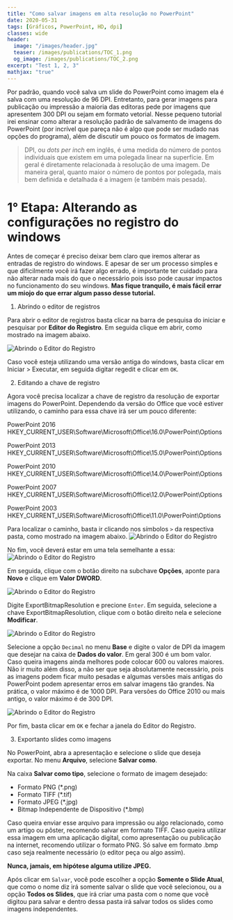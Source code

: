 ```yaml
---
title: "Como salvar imagens em alta resolução no PowerPoint"
date: 2020-05-31
tags: [Gráficos, PowerPoint, HD, dpi]
classes: wide
header:
  image: "/images/header.jpg"
  teaser: /images/publications/TOC_1.png
  og_image: /images/publications/TOC_2.png
excerpt: "Test 1, 2, 3"
mathjax: "true"
---
```


Por padrão, quando você salva um slide do PowerPoint como imagem ela é salva com uma resolução de 96 DPI. Entretanto, para gerar imagens para publicação ou impressão a maioria das editoras pede por imagens que apresentem 300 DPI ou sejam em formato vetorial. Nesse pequeno tutorial irei ensinar como alterar a resolução padrão de salvamento de imagens do PowerPoint (por incrível que pareça não é algo que pode ser mudado nas opções do programa), além de discutir um pouco os formatos de imagem.

> DPI, ou *dots per inch* em inglês, é uma medida do número de pontos individuais que existem em uma polegada linear na superfície. Em geral é diretamente relacionada à resolução de uma imagem. De maneira geral, quanto maior o número de pontos por polegada, mais bem definida e detalhada é a imagem (e também mais pesada).

# 1° Etapa: Alterando as configurações no registro do windows

Antes de começar é preciso deixar bem claro que iremos alterar as entradas de registro do windows. E apesar de ser um processo simples e que dificilmente você irá fazer algo errado, é importante ter cuidado para não alterar nada mais do que o necessário pois isso pode causar impactos no funcionamento do seu windows. **Mas fique tranquilo, é mais fácil errar um miojo do que errar algum passo desse tutorial.**

1. Abrindo o editor de registros

Para abrir o editor de registros basta clicar na barra de pesquisa do iniciar e pesquisar por **Editor do Registro**. Em seguida clique em abrir, como mostrado na imagem abaixo.

<img src="{{ site.url }}{{ site.baseurl }}/images/posts/graficos/dpi/dpi1.png" alt="Abrindo o Editor do Registro">

Caso você esteja utilizando uma versão antiga do windows, basta clicar em Iniciar > Executar, em seguida digitar regedit e clicar em `OK`.

2. Editando a chave de registro

Agora você precisa localizar a chave de registro da resolução de exportar imagens do PowerPoint. Dependendo da versão do Office que você estiver utilizando, o caminho para essa chave irá ser um pouco diferente:

PowerPoint 2016
HKEY_CURRENT_USER\Software\Microsoft\Office\16.0\PowerPoint\Options

PowerPoint 2013
HKEY_CURRENT_USER\Software\Microsoft\Office\15.0\PowerPoint\Options

PowerPoint 2010
HKEY_CURRENT_USER\Software\Microsoft\Office\14.0\PowerPoint\Options

PowerPoint 2007
HKEY_CURRENT_USER\Software\Microsoft\Office\12.0\PowerPoint\Options

PowerPoint 2003
HKEY_CURRENT_USER\Software\Microsoft\Office\11.0\PowerPoint\Options

Para localizar o caminho, basta ir clicando nos símbolos `>` da respectiva pasta, como mostrado na imagem abaixo.
<img src="{{ site.url }}{{ site.baseurl }}/images/posts/graficos/dpi/dpi2.png" alt="Abrindo o Editor do Registro">

No fim, você deverá estar em uma tela semelhante a essa:
<img src="{{ site.url }}{{ site.baseurl }}/images/posts/graficos/dpi/dpi3.png" alt="Abrindo o Editor do Registro">

Em seguida, clique com o botão direito na subchave **Opções**, aponte para **Novo** e clique em **Valor DWORD**.

<img src="{{ site.url }}{{ site.baseurl }}/images/posts/graficos/dpi/dpi4.png" alt="Abrindo o Editor do Registro">

Digite ExportBitmapResolution e precione `Enter`. Em seguida, selecione a chave ExportBitmapResolution, clique com o botão direito nela e selecione **Modificar**.

<img src="{{ site.url }}{{ site.baseurl }}/images/posts/graficos/dpi/dpi5.png" alt="Abrindo o Editor do Registro">

Selecione a opção `Decimal` no menu **Base** e digite o valor de DPI da imagem que desejar na caixa de **Dados do valor**. Em geral 300 é um bom valor. Caso queira imagens ainda melhores pode colocar 600 ou valores maiores. Não ir muito além disso, a não ser que seja absolutamente necessário, pois as imagens podem ficar muito pesadas e algumas versões mais antigas do PowerPoint podem apresentar erros em salvar imagens tão grandes. Na prática, o valor máximo é de 1000 DPI. Para versões do Office 2010 ou mais antigo, o valor máximo é de 300 DPI.

<img src="{{ site.url }}{{ site.baseurl }}/images/posts/graficos/dpi/dpi6.png" alt="Abrindo o Editor do Registro">

Por fim, basta clicar em `OK` e fechar a janela do Editor do Registro.

3. Exportanto slides como imagens

No PowerPoint, abra a apresentação e selecione o slide que deseja exportar. No menu **Arquivo**, selecione **Salvar como**.

Na caixa **Salvar como tipo**, selecione o formato de imagem desejado:

- Formato PNG (\*.png)
- Formato TIFF (\*.tif)
- Formato JPEG (\*.jpg)
- Bitmap Independente de Dispositivo (\*.bmp)

Caso queira enviar esse arquivo para impressão ou algo relacionado, como um artigo ou pôster, recomendo salvar em formato TIFF. Caso queira utilizar essa imagem em uma aplicação digital, como apresentação ou publicação na internet, recomendo utilizar o formato PNG. Só salve em formato .bmp caso seja realmente necessário (o editor peça ou algo assim).

**Nunca, jamais, em hipótese alguma utilize JPEG.**

Após clicar em `Salvar`, você pode escolher a opção **Somente o Slide Atual**, que como o nome diz irá somente salvar o slide que você selecionou, ou a opção **Todos os Slides**, que irá criar uma pasta com o nome que você digitou para salvar e dentro dessa pasta irá salvar todos os slides como imagens independentes.
